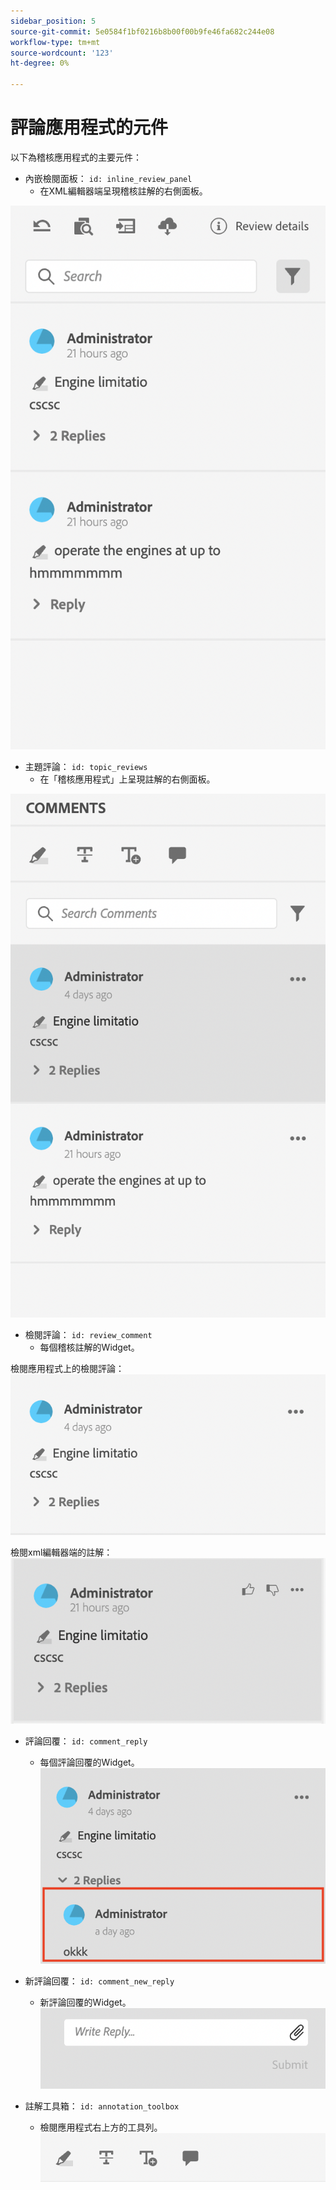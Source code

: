 ```yaml
---
sidebar_position: 5
source-git-commit: 5e0584f1bf0216b8b00f00b9fe46fa682c244e08
workflow-type: tm+mt
source-wordcount: '123'
ht-degree: 0%

---
```




# 評論應用程式的元件

以下為稽核應用程式的主要元件：

- 內嵌檢閱面板： `id: inline_review_panel`
   - 在XML編輯器端呈現稽核註解的右側面板。

![內嵌稽核面板熒幕擷圖](./imgs/inline_review.png)

- 主題評論： `id: topic_reviews`
   - 在「稽核應用程式」上呈現註解的右側面板。

![主題評論面板熒幕擷圖](./imgs/topic_reviews.png)

- 檢閱評論： `id: review_comment`
   - 每個稽核註解的Widget。

檢閱應用程式上的檢閱評論：
![評論熒幕擷圖](./imgs/review_comment.png)

檢閱xml編輯器端的註解：
![評論熒幕擷圖](./imgs/review_comment_xmleditor.png)

- 評論回覆： `id: comment_reply`
   - 每個評論回覆的Widget。
     ![評論回覆熒幕擷圖](./imgs/reply.png)

- 新評論回覆： `id: comment_new_reply`
   - 新評論回覆的Widget。
     ![新增評論回覆熒幕擷圖](./imgs/new_reply.png)

- 註解工具箱： `id: annotation_toolbox`
   - 檢閱應用程式右上方的工具列。
     ![註解工具箱熒幕擷圖](./imgs/annotation_toolbox.png)
